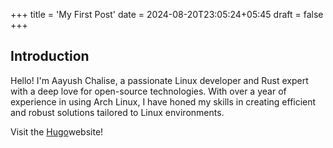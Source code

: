 +++
title = 'My First Post'
date = 2024-08-20T23:05:24+05:45
draft = false
+++

## Introduction

Hello! I'm Aayush Chalise, a passionate Linux developer and Rust expert with a deep love for open-source technologies. With over a year of experience in using Arch Linux, I have honed my skills in creating efficient and robust solutions tailored to Linux environments.

Visit the [Hugo](github.com/aayushx402/hugowebsite)website!
